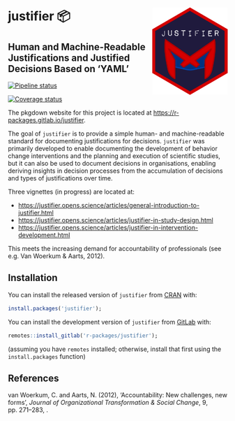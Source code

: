 
<!-- README.md is generated from README.Rmd. Please edit that file -->

# <img src='man/figures/logo.png' align="right" height="200" /> justifier 📦

## Human and Machine-Readable Justifications and Justified Decisions Based on ‘YAML’

<!-- badges: start -->

[![Pipeline
status](https://gitlab.com/r-packages/justifier/badges/prod/pipeline.svg)](https://gitlab.com/r-packages/justifier/-/commits/prod)

[![Coverage
status](https://codecov.io/gl/r-packages/justifier/branch/prod/graph/badge.svg)](https://app.codecov.io/gl/r-packages/justifier?branch=prod)

<!-- [![Dependency status](https://tinyverse.netlify.com/badge/justifier)](https://CRAN.R-project.org/package=justifier) -->
<!-- badges: end -->

The pkgdown website for this project is located at
<https://r-packages.gitlab.io/justifier>.

<!--------------------------------------------->
<!-- Start of a custom bit for every package -->
<!--------------------------------------------->

The goal of `justifier` is to provide a simple human- and
machine-readable standard for documenting justifications for decisions.
`justifier` was primarily developed to enable documenting the
development of behavior change interventions and the planning and
execution of scientific studies, but it can also be used to document
decisions in organisations, enabling deriving insights in decision
processes from the accumulation of decisions and types of justifications
over time.

Three vignettes (in progress) are located at:

- <https://justifier.opens.science/articles/general-introduction-to-justifier.html>
- <https://justifier.opens.science/articles/justifier-in-study-design.html>
- <https://justifier.opens.science/articles/justifier-in-intervention-development.html>

This meets the increasing demand for accountability of professionals
(see e.g. Van Woerkum & Aarts, 2012).

<!--------------------------------------------->
<!--  End of a custom bit for every package  -->
<!--------------------------------------------->

## Installation

You can install the released version of `justifier` from
[CRAN](https://CRAN.R-project.org) with:

``` r
install.packages('justifier');
```

You can install the development version of `justifier` from
[GitLab](https://about.gitlab.com) with:

``` r
remotes::install_gitlab('r-packages/justifier');
```

(assuming you have `remotes` installed; otherwise, install that first
using the `install.packages` function)

<!--------------------------------------------->
<!-- Start of a custom bit for every package -->
<!--------------------------------------------->

## References

van Woerkum, C. and Aarts, N. (2012), ‘Accountability: New challenges,
new forms’, *Journal of Organizational Transformation & Social Change*,
9, pp. 271–283, .

<!--------------------------------------------->
<!--  End of a custom bit for every package  -->
<!--------------------------------------------->
